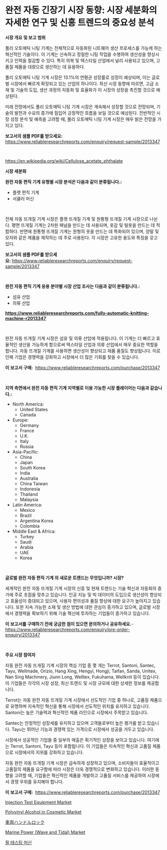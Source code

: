 <p><h1>완전 자동 긴장기 시장 동향: 시장 세분화의 자세한 연구 및 신흥 트렌드의 중요성 분석</h1></p><p><strong>시장 개요 및 보고 범위</strong></p>
<p><p>풀리 오토매틱 니팅 기계는 전체적으로 자동화된 니트웨어 생산 프로세스를 가능케 하는 혁신적인 기술이다. 이 기계는 신속하고 정밀한 니팅 작업을 수행하여 생산성을 향상시키고 인력을 절감할 수 있다. 특히 의복 및 텍스타일 산업에서 널리 사용되고 있으며, 고품질 제품을 대량으로 생산하는 데 유용하다.</p><p>풀리 오토매틱 니팅 기계 시장은 13.1%의 연평균 성장률로 성장이 예상되며, 이는 글로벌 시장에서 빠르게 확장되고 있는 산업의 하나이다. 최신 시장 동향에 따르면, 고급 소재 및 기술의 도입, 생산 과정의 자동화 및 효율화가 이 시장의 성장을 촉진할 것으로 예상된다.</p><p>미래 전망에서도 풀리 오토매틱 니팅 기계 시장은 계속해서 성장할 것으로 전망되며, 기술의 발전과 수요의 증가에 힘입어 긍정적인 흐름을 보일 것으로 예상된다. 전반적인 시장 성장 분석 및 예측을 고려할 때, 풀리 오토매틱 니팅 기계 시장은 매우 밝은 전망을 가지고 있다.</p></p>
<p><strong>보고서의 샘플 PDF를 받으세요:</strong> <a href="https://www.reliableresearchreports.com/enquiry/request-sample/2013347">https://www.reliableresearchreports.com/enquiry/request-sample/2013347</a></p>
<p>&nbsp;</p>
<p><a href="https://en.wikipedia.org/wiki/Cellulose_acetate_phthalate">https://en.wikipedia.org/wiki/Cellulose_acetate_phthalate</a></p>
<p><strong>시장 세분화</strong></p>
<p><strong>완전 자동 편직 기계 유형별 시장 분석은 다음과 같이 분류됩니다.:</strong></p>
<p><ul><li>플랫 편직 기계</li><li>서큘러 머신</li></ul></p>
<p>&nbsp;</p>
<p><p>전체 자동 뜨개질 기계 시장은 플랫 뜨개질 기계 및 원통형 뜨개질 기계 시장으로 나뉜다. 평면 뜨개질 기계는 2차원 패널을 만드는 데 사용되며, 옷감 및 털옷을 만드는 데 적합하다. 반면에 원통형 뜨개질 기계는 원형의 옷을 만드는 데 특화되어 있으며, 양말 및 모자와 같은 제품을 제작하는 데 주로 사용된다. 각 시장은 고유한 용도와 특징을 갖고 있다.</p></p>
<p><strong>보고서의 샘플 PDF를 받으세요:</strong>&nbsp;<a href="https://www.reliableresearchreports.com/enquiry/request-sample/2013347">https://www.reliableresearchreports.com/enquiry/request-sample/2013347</a></p>
<p>&nbsp;</p>
<p><strong> 완전 자동 편직 기계 응용 분야별 시장 산업 조사는 다음과 같이 분류됩니다.:</strong></p>
<p><ul><li>섬유 산업</li><li>의류 산업</li></ul></p>
<p><strong><a href="https://www.reliableresearchreports.com/fully-automatic-knitting-machine-r2013347">https://www.reliableresearchreports.com/fully-automatic-knitting-machine-r2013347</a></strong></p>
<p>&nbsp;</p>
<p><p>완전 자동 뜨개질 기계 시장은 섬유 및 의류 산업에 적용됩니다. 이 기계는 더 빠르고 효율적인 생산을 가능하게 함으로써 텍스타일 산업과 의류 산업에서 매우 중요한 역할을 합니다. 자동 뜨개질 기계를 사용하면 생산성이 향상되고 제품 품질도 향상됩니다. 이로 인해 기업은 경쟁력을 강화하고 시장에서 더 많은 기회를 찾을 수 있습니다.</p></p>
<p><strong>이 보고서 구매:</strong>&nbsp; <a href="https://www.reliableresearchreports.com/purchase/2013347">https://www.reliableresearchreports.com/purchase/2013347</a></p>
<p>&nbsp;</p>
<p><strong>지역 측면에서 완전 자동 편직 기계 지역별로 이용 가능한 시장 플레이어는 다음과 같습니다.:</strong></p>
<p><ul>
    <li>
        North America:
        <ul>
            <li>United States</li>
            <li>Canada</li>
        </ul>
    </li>
    <li>
        Europe:
        <ul>
            <li>Germany</li>
            <li>France</li>
            <li>U.K.</li>
            <li>Italy</li>
            <li>Russia</li>
        </ul>
    </li>
    <li>
        Asia-Pacific:
        <ul>
            <li>China</li>
            <li>Japan</li>
            <li>South Korea</li>
            <li>India</li>
            <li>Australia</li>
            <li>China Taiwan</li>
            <li>Indonesia</li>
            <li>Thailand</li>
            <li>Malaysia</li>
        </ul>
    </li>
    <li>
        Latin America:
        <ul>
            <li>Mexico</li>
            <li>Brazil</li>
            <li>Argentina Korea</li>
            <li>Colombia</li>
        </ul>
    </li>
    <li>
        Middle East & Africa:
        <ul>
            <li>Turkey</li>
            <li>Saudi</li>
            <li>Arabia</li>
            <li>UAE</li>
            <li>Korea</li>
        </ul>
    </li>
    </ul></p>
<p>&nbsp;</p>
<p><strong>글로벌 완전 자동 편직 기계 의 새로운 트렌드는 무엇입니까? 시장?</strong></p>
<p><p>세계적인 완전 자동 뜨개질 기계 시장의 신흥 및 현재 트렌드는 기술 혁신과 자동화의 증가에 주로 초점을 맞추고 있습니다. 인공 지능 및 빅 데이터의 도입으로 생산성이 향상되고 효율성이 증대되고 있으며, 사용자 편의성과 품질 향상에 대한 요구가 높아지고 있습니다. 또한 지속 가능한 소재 및 생산 방법에 대한 관심이 증가하고 있으며, 글로벌 시장에서 경쟁력을 확보하기 위해 기술 혁신에 투자하는 기업들이 증가하고 있습니다.</p></p>
<p><strong>이 보고서를 구매하기 전에 궁금한 점이 있으면 문의하거나 공유하세요.</strong>- <a href="https://www.reliableresearchreports.com/enquiry/pre-order-enquiry/2013347">https://www.reliableresearchreports.com/enquiry/pre-order-enquiry/2013347</a></p>
<p>&nbsp;</p>
<p><strong>주요 시장 참여자</strong></p>
<p><p>자동 완전 자동 뜨개질 기계 시장의 핵심 기업 중 몇 개는 Terrot, Santoni, Santec, Tayu, Wellmade, Orizio, Hang Xing, Hengyi, Hongji, Taifan, Sanda, Unitex, Nan Sing Machinery, Jiunn Long, Welltex, Fukuhama, Wellknit 등이 있습니다. 이 기업들은 각각의 시장 성장, 최신 트렌드 및 시장 규모에 대한 상세한 정보를 제공합니다. </p><p>Terrot는 자동 완전 자동 뜨개질 기계 시장에서 선도적인 기업 중 하나로, 고품질 제품으로 유명하며 지속적인 혁신을 통해 시장에서 선도적인 위치를 유지하고 있습니다. Santoni는 높은 기술력과 혁신적인 제품 라인으로 시장에서 주목받고 있습니다. </p><p>Santec는 안정적인 성장세를 유지하고 있으며 고객들로부터 높은 평가를 받고 있습니다. Tayu는 뛰어난 기능과 경쟁력 있는 가격으로 시장에서 성공을 거두고 있습니다. </p><p>시장에서 성공적인 기업들 중 일부의 매출은 획기적인 성장을 보이고 있습니다. 여기에는 Terrot, Santoni, Tayu 등이 포함됩니다. 이 기업들은 지속적인 혁신과 고품질 제품으로 시장에서의 지위를 강화하고 있습니다. </p><p>자동 완전 자동 뜨개질 기계 시장은 급속하게 성장하고 있으며, 소비자들이 효율적이고 고품질의 제품을 요구함에 따라 시장은 더욱 경쟁적으로 변화하고 있습니다. 이러한 동향을 고려할 때, 기업들은 혁신적인 제품을 개발하고 고품질 서비스를 제공하여 시장에서 경쟁 우위를 유지해야 합니다.</p></p>
<p><strong>이 보고서 구매:</strong>&nbsp;&nbsp;<a href="https://www.reliableresearchreports.com/purchase/2013347">https://www.reliableresearchreports.com/purchase/2013347</a></p>
<p><p><a href="https://github.com/mancsybtousav/Market-Research-Report-List-3/blob/main/injection-test-equipment-market.md">Injection Test Equipment Market</a></p><p><a href="https://medium.com/@luke.bailey5468/global-polyvinyl-alcohol-in-cosmetic-market-by-product-type-by-application-by-region-and-af0464455d10">Polyvinyl Alcohol in Cosmetic Market</a></p><p><a href="https://github.com/TerrellConn/Market-Research-Report-List-2/blob/main/165337642730.md">車両ハンドルロック</a></p><p><a href="https://issuu.com/reportprime-2/docs/marine-power-wave-and-tidal-market-size-2030.pptx">Marine Power (Wave and Tidal) Market</a></p><p><a href="https://github.com/shampaakter36/Market-Research-Report-List-2/blob/main/102300454443.md">필 테스팅 머신</a></p></p>